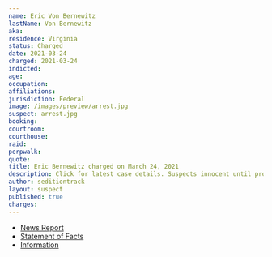 ```yaml
---
name: Eric Von Bernewitz
lastName: Von Bernewitz
aka:
residence: Virginia
status: Charged
date: 2021-03-24
charged: 2021-03-24
indicted:
age:
occupation:
affiliations:
jurisdiction: Federal
image: /images/preview/arrest.jpg
suspect: arrest.jpg
booking:
courtroom:
courthouse:
raid:
perpwalk:
quote:
title: Eric Bernewitz charged on March 24, 2021
description: Click for latest case details. Suspects innocent until proven guilty.
author: seditiontrack
layout: suspect
published: true
charges:
---
```

- [News Report](https://www.wavy.com/news/virginia/2-virginia-beach-brothers-charged-with-entering-us-capitol-during-january-6-riot/)
- [Statement of Facts](https://www.wavy.com/wp-content/uploads/sites/3/2021/03/189111128511.pdf)
- [Information](https://www.justice.gov/usao-dc/case-multi-defendant/file/1393391/download)
